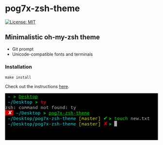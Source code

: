 # pog7x-zsh-theme

[![License: MIT](https://img.shields.io/badge/License-MIT-green.svg)](LICENSE.md)

## Minimalistic oh-my-zsh theme

- Git prompt
- Unicode-compatible fonts and terminals

### Installation
```shell script
make install
```

Check out the instructions [here](https://github.com/ohmyzsh/ohmyzsh/wiki/Customization#overriding-and-adding-themes).

![pog7x_zsh_theme](./pog7x-zsh-theme.png)
